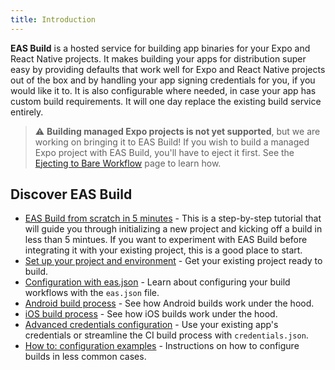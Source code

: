```yaml
---
title: Introduction
---
```


**EAS Build** is a hosted service for building app binaries for your Expo and React Native projects. It makes building your apps for distribution super easy by providing defaults that work well for Expo and React Native projects out of the box and by handling your app signing credentials for you, if you would like it to. It is also configurable where needed, in case your app has custom build requirements. It will one day replace the existing build service entirely.

> ⚠️ **Building managed Expo projects is not yet supported**, but we are working on bringing it to EAS Build! If you wish to build a managed Expo project with EAS Build, you'll have to eject it first. See the [Ejecting to Bare Workflow](../workflow/customizing.md) page to learn how.

## Discover EAS Build

- [EAS Build from scratch in 5 minutes](eas-build-in-5-minutes.md) - This is a step-by-step tutorial that will guide you through initializing a new project and kicking off a build in less than 5 mintues. If you want to experiment with EAS Build before integrating it with your existing project, this is a good place to start.
- [Set up your project and environment](setup.md) - Get your existing project ready to build.
- [Configuration with eas.json](eas-json.md) - Learn about configuring your build workflows with the `eas.json` file.
- [Android build process](android-builds.md) - See how Android builds work under the hood.
- [iOS build process](ios-builds.md) - See how iOS builds work under the hood.
- [Advanced credentials configuration](advanced-credentials-configuration.md) - Use your existing app's credentials or streamline the CI build process with `credentials.json`.
- [How to: configuration examples](how-tos.md) - Instructions on how to configure builds in less common cases.
